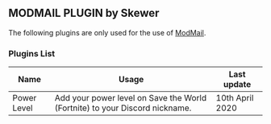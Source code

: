 ## MODMAIL PLUGIN by Skewer

The following plugins are only used for the use of [ModMail](https://github.com/kyb3r/modmail).
<br>

### Plugins List

|    Name   |   Usage   |  Last update |
|     --    |     --    |       --     |
|  Power Level  |  Add your power level on Save the World (Fortnite) to your Discord nickname.  | 10th April 2020 |
